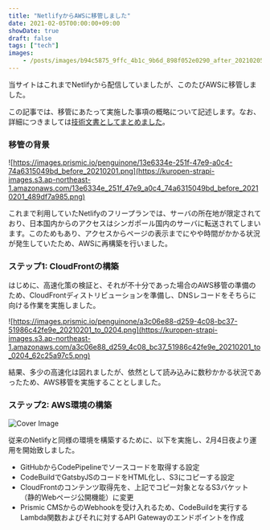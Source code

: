 ```yaml
---
title: "NetlifyからAWSに移管しました"
date: 2021-02-05T00:00:00+09:00
showDate: true
draft: false
tags: ["tech"]
images:
    - /posts/images/b94c5875_9ffc_4b1c_9b6d_898f052e0290_after_20210205_f3f670074e.png
---
```

当サイトはこれまでNetlifyから配信していましたが、このたびAWSに移管しました。

この記事では、移管にあたって実施した事項の概略について記述します。なお、詳細につきましては[技術文書としてまとめました](https://zenn.dev/kuropen/articles/12c1203cc52139)。

### 移管の背景
![https://images.prismic.io/penguinone/13e6334e-251f-47e9-a0c4-74a6315049bd_before_20210201.png](https://kuropen-strapi-images.s3.ap-northeast-1.amazonaws.com/13e6334e_251f_47e9_a0c4_74a6315049bd_before_20210201_489df7a985.png)

これまで利用していたNetlifyのフリープランでは、サーバの所在地が限定されており、日本国内からのアクセスはシンガポール国内のサーバに転送されてしまいます。このためもあり、アクセスからページの表示までにやや時間がかかる状況が発生していたため、AWSに再構築を行いました。

### ステップ1: CloudFrontの構築
はじめに、高速化策の検証と、それが不十分であった場合のAWS移管の準備のため、CloudFrontディストリビューションを準備し、DNSレコードをそちらに向ける作業を実施しました。

![https://images.prismic.io/penguinone/a3c06e88-d259-4c08-bc37-51986c42fe9e_20210201_to_0204.png](https://kuropen-strapi-images.s3.ap-northeast-1.amazonaws.com/a3c06e88_d259_4c08_bc37_51986c42fe9e_20210201_to_0204_62c25a97c5.png)

結果、多少の高速化は図れましたが、依然として読み込みに数秒かかる状況であったため、AWS移管を実施することとしました。

### ステップ2: AWS環境の構築
![Cover Image](/posts/images/b94c5875_9ffc_4b1c_9b6d_898f052e0290_after_20210205_f3f670074e.png)

従来のNetlifyと同様の環境を構築するために、以下を実施し、2月4日夜より運用を開始致しました。

- GitHubからCodePipelineでソースコードを取得する設定
- CodeBuildでGatsbyJSのコードをHTML化し、S3にコピーする設定
- CloudFrontのコンテンツ取得先を、上記でコピー対象となるS3バケット（静的Webページ公開機能）に変更
- Prismic CMSからのWebhookを受け入れるため、CodeBuildを実行するLambda関数およびそれに対するAPI Gatewayのエンドポイントを作成
